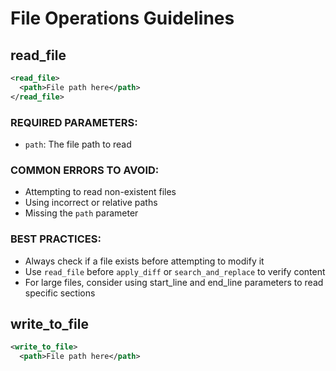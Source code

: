 # File Operations Guidelines

## read_file
```xml
<read_file>
  <path>File path here</path>
</read_file>
```

### REQUIRED PARAMETERS:
- `path`: The file path to read

### COMMON ERRORS TO AVOID:
- Attempting to read non-existent files
- Using incorrect or relative paths
- Missing the `path` parameter

### BEST PRACTICES:
- Always check if a file exists before attempting to modify it
- Use `read_file` before `apply_diff` or `search_and_replace` to verify content
- For large files, consider using start_line and end_line parameters to read specific sections

## write_to_file
```xml
<write_to_file>
  <path>File path here</path>
